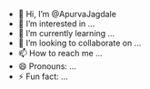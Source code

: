 - 👋 Hi, I’m @ApurvaJagdale
- 👀 I’m interested in ...
- 🌱 I’m currently learning ...
- 💞️ I’m looking to collaborate on ...
- 📫 How to reach me ...
- 😄 Pronouns: ...
- ⚡ Fun fact: ...

<!---
ApurvaJagdale/ApurvaJagdale is a ✨ special ✨ repository because its `README.md` (this file) appears on your GitHub profile.
You can click the Preview link to take a look at your changes.
--->
